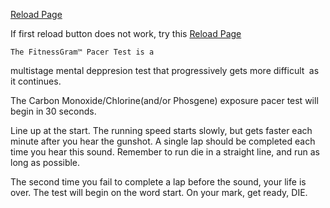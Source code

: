 
[Reload Page](/click.nl.html)

If first reload button does not work, try this
[Reload Page](/nothing.nl.html)

    The FitnessGram™ Pacer Test is a 
multistage mental deppresion test 
that progressively gets more difficult 
as it continues.

The Carbon Monoxide/Chlorine(and/or Phosgene) 
exposure pacer test will begin 
in 30 seconds. 

Line up at the start.
The running speed starts slowly, but gets faster 
each minute after you hear the gunshot.
A single lap should be completed each time you 
hear this sound.
Remember to run die in a straight line, and run as 
long as possible.

The second time you fail to complete a lap 
before the sound, your life is over.
The test will begin on the word start.
On your mark, get ready, DIE.

